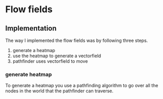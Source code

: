 # Flow fields

## Implementation
The way I implemented the flow fields was by following three steps.
1. generate a heatmap
1. use the heatmap to generate a vectorfield
1. pathfinder uses vectorfield to move

### generate heatmap
To generate a heatmap you use a pathfinding algorithm to go over all the nodes in the world that the pathfinder can traverse.
